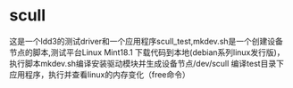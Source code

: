 # scull
这是一个ldd3的测试driver和一个应用程序scull_test,mkdev.sh是一个创建设备节点的脚本,测试平台Linux Mint18.1
下载代码到本地(debian系列linux发行版)，执行脚本mkdev.sh编译安装驱动模块并生成设备节点/dev/scull
编译test目录下应用程序，执行并查看linux的内存变化（free命令）
